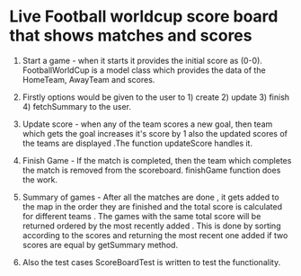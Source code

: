 # Live Football worldcup score board that shows matches and scores

1. Start a game - when it starts it provides the initial score as (0-0). FootballWorldCup is a model class which
   provides the data of the HomeTeam, AwayTeam and scores.

2. Firstly options would be given to the user to 1) create 2) update 3) finish 4) fetchSummary to the user.

3. Update score - when any of the team scores a new goal, then team which gets the goal increases it's score by 1 also
   the updated scores of the teams are displayed .The function updateScore handles it.

4. Finish Game - If the match is completed, then the team which completes the match is removed from the scoreboard.
   finishGame function does the work.

5. Summary of games - After all the matches are done , it gets added to the map in the order they are finished and the
   total score is calculated for different teams . The games with the same total score will be returned ordered by the
   most recently added . This is done by sorting according to the scores and returning the most recent one added if two
   scores are equal by getSummary method.

6. Also the test cases ScoreBoardTest is written to test the functionality.
